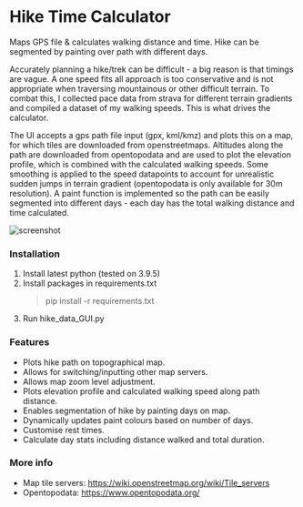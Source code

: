 # Hike Time Calculator
Maps GPS file &amp; calculates walking distance and time. Hike can be segmented by painting over path with different days.

Accurately planning a hike/trek can be difficult - a big reason is that timings are vague. A one speed fits all approach is too conservative and is not appropriate when traversing mountainous or other difficult terrain. To combat this, I collected pace data from strava for different terrain gradients and compiled a dataset of my walking speeds. This is what drives the calculator.

The UI accepts a gps path file input (gpx, kml/kmz) and plots this on a map, for which tiles are downloaded from openstreetmaps. Altitudes along the path are downloaded from opentopodata and are used to plot the elevation profile, which is combined with the calculated walking speeds. Some smoothing is applied to the speed datapoints to account for unrealistic sudden jumps in terrain gradient (opentopodata is only available for 30m resolution).
A paint function is implemented so the path can be easily segmented into different days - each day has the total walking distance and time calculated.

![screenshot](https://user-images.githubusercontent.com/79290428/157776701-76731c42-f395-44a4-b549-1a682448f0b6.png)

### Installation
1. Install latest python (tested on 3.9.5)
2. Install packages in requirements.txt
   >pip install -r requirements.txt
3. Run hike_data_GUI.py

### Features
- Plots hike path on topographical map.
- Allows for switching/inputting other map servers.
- Allows map zoom level adjustment.
- Plots elevation profile and calculated walking speed along path distance.
- Enables segmentation of hike by painting days on map.
- Dynamically updates paint colours based on number of days.
- Customise rest times.
- Calculate day stats including distance walked and total duration.

### More info
- Map tile servers: https://wiki.openstreetmap.org/wiki/Tile_servers
- Opentopodata: https://www.opentopodata.org/
